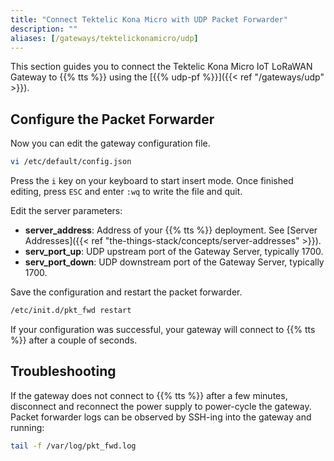 ```yaml
---
title: "Connect Tektelic Kona Micro with UDP Packet Forwarder"
description: ""
aliases: [/gateways/tektelickonamicro/udp]
---
```


This section guides you to connect the Tektelic Kona Micro IoT LoRaWAN Gateway to {{% tts %}} using the [{{% udp-pf %}}]({{< ref "/gateways/udp" >}}).

<!--more-->

## Configure the Packet Forwarder

Now you can edit the gateway configuration file.

```bash
vi /etc/default/config.json
```

Press the `i` key on your keyboard to start insert mode. Once finished editing, press `ESC` and enter `:wq` to write the file and quit.

Edit the server parameters:

- **server_address**: Address of your {{% tts %}} deployment. See [Server Addresses]({{< ref "the-things-stack/concepts/server-addresses" >}}).
- **serv_port_up**: UDP upstream port of the Gateway Server, typically 1700.
- **serv_port_down**: UDP downstream port of the Gateway Server, typically 1700.

Save the configuration and restart the packet forwarder.

```bash
/etc/init.d/pkt_fwd restart
```

If your configuration was successful, your gateway will connect to {{% tts %}} after a couple of seconds.

## Troubleshooting

If the gateway does not connect to {{% tts %}} after a few minutes, disconnect and reconnect the power supply to power-cycle the gateway. Packet forwarder logs can be observed by SSH-ing into the gateway and running:

```bash
tail -f /var/log/pkt_fwd.log
```
